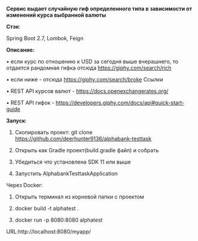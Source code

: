 
**Сервис выдает случайную гиф определенного типа в зависимости от изменений курса выбранной валюты**

**Стэк**:

Spring Boot 2.7, Lombok, Feign

**Описание:**

• если курс по отношению к USD за сегодня выше вчерашнего, то отдается рандомная гифка отсюда https://giphy.com/search/rich

• если ниже - отсюда https://giphy.com/search/broke
Ссылки

• REST API курсов валют - https://docs.openexchangerates.org/

• REST API гифок - https://developers.giphy.com/docs/api#quick-start-guide

**Запуск**:

1) Скопировать проект: git clone https://github.com/deerhunter9136/alphabank-testtask

2) Открыть как Gradle проект(build.gradle файл) и собрать

3) Убедиться что установлена SDK 11 или выше

4) Запустить AlphabankTesttaskApplication

Через Docker:

1) Открыть терминал из корневой папки с проектом

2) docker build -t alphatest .

3) docker run -p 8080:8080 alphatest

URL:http://localhost:8080/myapp/





